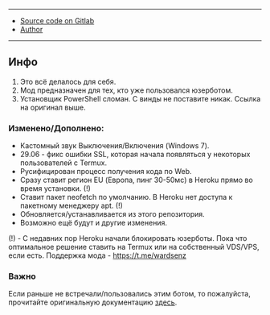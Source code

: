 -----
- [Source code on Gitlab](https://gitlab.com/friendly-telegram)
- [Author](https://gitlab.com/hackintosh5)
-----


## Инфо
1. Это всё делалось для себя.
2. Мод предназначен для тех, кто уже пользовался юзерботом.
3. Установщик PowerShell сломан. С винды не поставите никак. Ссылка на оригинал выше.
### Изменено/Дополнено:
- Кастомный звук Выключения/Включения (Windows 7).
- 29.06 - фикс ошибки SSL, которая начала появляться у некоторых пользователей с Termux.
- Русифицирован процесс получения кода по Web.
- Сразу ставит регион EU (Европа, пинг 30-50мс) в Heroku прямо во время установки. (!)
- Ставит пакет neofetch по умолчанию. В Heroku нет доступа к пакетному менеджеру apt. (!)
- Обновляется/устанавливается из этого репозитория.
- Возможно ещё будут и другие изменения.

(!) - С недавних пор Heroku начали блокировать юзерботы. Пока что оптимальное решение ставить на Termux или на собственный VDS/VPS, если есть. 
Поддержка мода - https://t.me/wardsenz
### Важно
Если раньше не встречали/пользовались этим ботом, то пожалуйста, прочитайте оригинальную документацию [здесь](https://friendly-telegram.gitlab.io).
